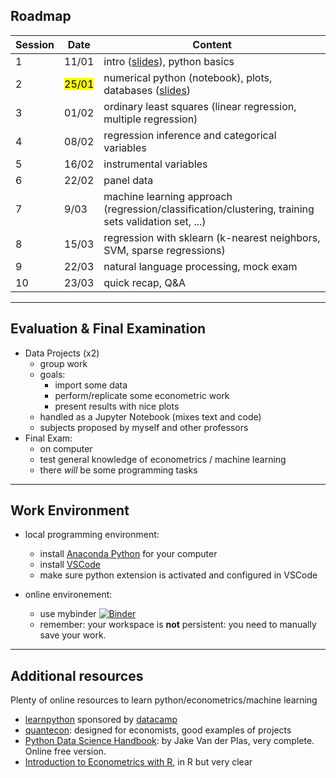 

## Roadmap

| Session | Date          | Content                                                                  |
| ------- | -------------------  | ----------------------------------------------------------------------- |
| 1       |  11/01 | intro ([slides](https://www.mosphere.fr/dbe/)), python basics            |
| 2       | <mark>25/01</mark>               | numerical python (notebook), plots, databases ([slides](https://www.mosphere.fr/dbe/session_2/))        |
| 3       | 01/02               | ordinary least squares (linear regression, multiple regression)          |
| 4       | 08/02               | regression inference and categorical variables                           |
| 5       | 16/02               | instrumental variables                                                   |
| 6       | 22/02               | panel data                                                               |
| 7       | 9/03               | machine learning approach (regression/classification/clustering, training sets validation set, ...) |
| 8       | 15/03               | regression with sklearn (k-nearest neighbors, SVM, sparse regressions)   |
| 9       | 22/03               | natural language processing, mock exam                                   |
| 10      | 23/03               | quick recap, Q&A                                                         |

---

## Evaluation & Final Examination

- Data Projects (x2)
  - group work
  - goals:
    - import some data
    - perform/replicate some econometric work
    - present results with nice plots
  - handled as a Jupyter Notebook (mixes text and code)
  - subjects proposed by myself and other professors
- Final Exam:
  - on computer
  - test general knowledge of econometrics / machine learning
  - there *will* be some programming tasks

---

## Work Environment

- local programming environment:
  - install [Anaconda Python](https://www.anaconda.com/products/individual) for your computer
  - install [VSCode](https://code.visualstudio.com/)
  - make sure python extension is activated and configured in VSCode

- online environement:
  - use mybinder [![Binder](https://mybinder.org/badge_logo.svg)](https://mybinder.org/v2/gh/albop/dbe/HEAD?urlpath=lab)
  - remember: your workspace is __not__ persistent: you need to manually save your work.

---

## Additional resources

Plenty of online resources to learn python/econometrics/machine learning

- [learnpython](learnpython.org) sponsored by [datacamp](https://www.datacamp.com/)
- [quantecon](https://datascience.quantecon.org/): designed for economists, good examples of projects
- [Python Data Science Handbook](https://jakevdp.github.io/PythonDataScienceHandbook/): by Jake Van der Plas, very complete. Online free version.
- [Introduction to Econometrics with R](https://scpoecon.github.io/ScPoEconometrics/), in R but very clear
